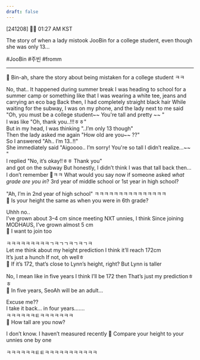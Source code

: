 ```yaml
---
draft: false
---
```

 
[241208] 🐣💭 01:27 AM KST

The story of when a lady mistook JooBin for a college student, even though she was only 13...

#JooBin #주빈 #fromm
___

🫧 Bin-ah, share the story about being mistaken for a college student ㅋㅋ

No, that.. 
It happened during summer break
I was heading to school for a summer camp or something like that
I was wearing a white tee, jeans and carrying an eco bag 
Back then, I had completely straight black hair
While waiting for the subway, I was on my phone, and the lady next to me said
"Oh, you must be a college student~~ You're tall and pretty ~~ "  
I was like "Oh, thank you..!!!ㅎㅎ"  
But in my head, I was thinking "..I’m only 13 though"  
Then the lady asked me again 
"How old are you~~ ??"  
So I answered "Ah.. I’m 13..!!"  
She immediately said
"Aigoooo.. I’m sorry! You're so tall I didn’t realize...~~ "  
I replied "No, it’s okay!!ㅎㅎ Thank you"  
and got on the subway
But honestly, I didn’t think I was that tall back then...
I don’t remember
🫧ㅋㅋ What would you say now if someone asked *what grade are you in*? 3rd year of middle school or 1st year in high school?

"Ah, I’m in 2nd year of high school" 
ㅋㅋㅋㅋㅋㅋㅋㅋㅋㅋㅋㅋㅋㅋㅋ  
🫧 Is your height the same as when you were in 6th grade? 

Uhhh no..  
I’ve grown about 3–4 cm since meeting NXT unnies, I think
Since joining MODHAUS, I’ve grown almost 5 cm  
🫧 I want to join too

ㅋㅋㅋㅋㅋㅋㅋㅋㅋㄱㅋㄱㄱㅋㄱㅋㄱㅋ  
Let me think about my height prediction
I think it’ll reach 172cm  
It’s just a hunch
If not, oh wellㅎ  
🫧 If it’s 172, that’s close to Lynn’s height, right? But Lynn is taller

No, I mean like in five years
I think I’ll be 172 then
That’s just my predictionㅎㅎ  
🫧 In five years, SeoAh will be an adult…

Excuse me??  
I take it back… in four years…….  
ㅋㅋㅋㅋㅋㅋㅌㅋㅋㅋㅋㅋㅋㅋ  
🫧 How tall are you now?

I don’t know. I haven’t measured recently
🫧 Compare your height to your unnies one by one

ㅋㅋㅋㅋㅋㅋㅌㅌㅋㅋㅋㅋㅋㅋㅋㅋㅋㅋㅋ